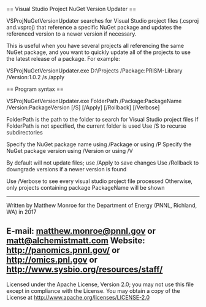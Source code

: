 == Visual Studio Project NuGet Version Updater ==

VSProjNuGetVersionUpdater searches for Visual Studio project files (.csproj and.vsproj) 
that reference a specific NuGet package and updates the referenced version
to a newer version if necessary.

This is useful when you have several projects all referencing the same NuGet package,
and you want to quickly update all of the projects to use the latest release of a package.
For example:

VSProjNuGetVersionUpdater.exe D:\Projects /Package:PRISM-Library /Version:1.0.2 /s /apply

== Program syntax ==

VSProjNuGetVersionUpdater.exe
 FolderPath /Package:PackageName /Version:PackageVersion
 [/S] [/Apply] [/Rollback] [/Verbose]

FolderPath is the path to the folder to search for Visual Studio project files
If FolderPath is not specified, the current folder is used
Use /S to recurse subdirectories

Specify the NuGet package name using /Package or using /P
Specify the NuGet package version using /Version or using /V

By default will not update files; use /Apply to save changes
Use /Rollback to downgrade versions if a newer version is found

Use /Verbose to see every visual studio project file processed
Otherwise, only projects containing package PackageName will be shown

-------------------------------------------------------------------------------
Written by Matthew Monroe for the Department of Energy (PNNL, Richland, WA) in 2017

E-mail: matthew.monroe@pnnl.gov or matt@alchemistmatt.com
Website: http://panomics.pnnl.gov/ or http://omics.pnl.gov or http://www.sysbio.org/resources/staff/
-------------------------------------------------------------------------------

Licensed under the Apache License, Version 2.0; you may not use this file except 
in compliance with the License.  You may obtain a copy of the License at 
http://www.apache.org/licenses/LICENSE-2.0
